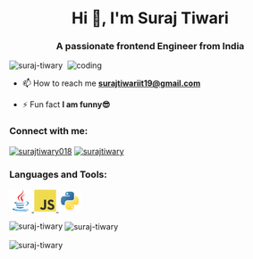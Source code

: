 <h1 align="center">Hi 👋, I'm Suraj Tiwari</h1>
<h3 align="center">A passionate frontend Engineer from India</h3>

<img align="right" alt="coding" width="400" scr="https://user-images.githubusercontent.com/55389276/140866485-8fb1c876-9a8f-4d6a-98dc-08c4981eaf70.gif">

<p align="left"> <img src="https://komarev.com/ghpvc/?username=suraj-tiwary&label=Profile%20views&color=0e75b6&style=flat" alt="suraj-tiwary" /> </p>

- 📫 How to reach me **surajtiwariit19@gmail.com**

- ⚡ Fun fact **I am funny😎**

<h3 align="left">Connect with me:</h3>
<p align="left">
<a href="https://twitter.com/surajtiwary018" target="blank"><img align="center" src="https://raw.githubusercontent.com/rahuldkjain/github-profile-readme-generator/master/src/images/icons/Social/twitter.svg" alt="surajtiwary018" height="30" width="40" /></a>
<a href="https://instagram.com/surajtiwary" target="blank"><img align="center" src="https://raw.githubusercontent.com/rahuldkjain/github-profile-readme-generator/master/src/images/icons/Social/instagram.svg" alt="surajtiwary" height="30" width="40" /></a>
</p>

<h3 align="left">Languages and Tools:</h3>
<p align="left"> <a href="https://www.java.com" target="_blank" rel="noreferrer"> <img src="https://raw.githubusercontent.com/devicons/devicon/master/icons/java/java-original.svg" alt="java" width="40" height="40"/> </a> <a href="https://developer.mozilla.org/en-US/docs/Web/JavaScript" target="_blank" rel="noreferrer"> <img src="https://raw.githubusercontent.com/devicons/devicon/master/icons/javascript/javascript-original.svg" alt="javascript" width="40" height="40"/> </a> <a href="https://www.python.org" target="_blank" rel="noreferrer"> <img src="https://raw.githubusercontent.com/devicons/devicon/master/icons/python/python-original.svg" alt="python" width="40" height="40"/> </a> </p>

<p><img align="left" src="https://github-readme-stats.vercel.app/api/top-langs?username=suraj-tiwary&show_icons=true&locale=en&layout=compact" alt="suraj-tiwary" /></p>

<p>&nbsp;<img align="center" src="https://github-readme-stats.vercel.app/api?username=suraj-tiwary&show_icons=true&locale=en" alt="suraj-tiwary" /></p>

<p><img align="center" src="https://github-readme-streak-stats.herokuapp.com/?user=suraj-tiwary&" alt="suraj-tiwary" /></p>
